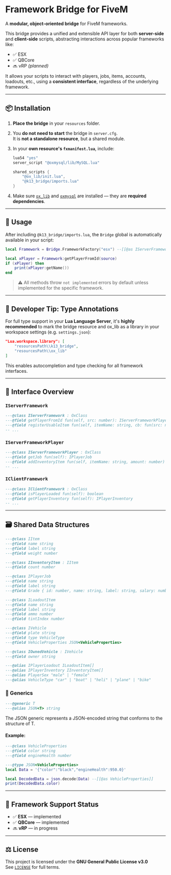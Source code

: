 # Framework Bridge for FiveM

A **modular, object-oriented bridge** for FiveM frameworks.

This bridge provides a unified and extensible API layer for both **server-side** and **client-side** scripts, abstracting interactions across popular frameworks like:

- ✅ ESX  
- ✅ QBCore  
- 🔜 vRP *(planned)*  

It allows your scripts to interact with players, jobs, items, accounts, loadouts, etc., using a **consistent interface**, regardless of the underlying framework.

---

## 📦 Installation

1. **Place the bridge** in your `resources` folder.

2. You **do not need to start** the bridge in `server.cfg`.  
   It is **not a standalone resource**, but a shared module.

3. In your **own resource's `fxmanifest.lua`**, include:

   ```lua
   lua54 "yes"
   server_script "@oxmysql/lib/MySQL.lua"

   shared_scripts {
       "@ox_lib/init.lua",
       "@k13_bridge/imports.lua"
   }
   ```

4. Make sure [`ox_lib`](https://github.com/CommunityOx/ox_lib) and [`oxmysql`](https://github.com/CommunityOx/oxmysql) are installed — they are **required dependencies**.

---

## 🚀 Usage

After including `@k13_bridge/imports.lua`, the `Bridge` global is automatically available in your script:

```lua
local Framework = Bridge.FrameworkFactory("esx") --[[@as IServerFramework]]

local xPlayer = Framework:getPlayerFromId(source)
if (xPlayer) then
    print(xPlayer:getName())
end
```

> ⚠️ All methods throw `not implemented` errors by default unless implemented for the specific framework.

---

## 🧠 Developer Tip: Type Annotations

For full type support in your **Lua Language Server**, it's **highly recommended** to mark the bridge resource and ox_lib as a library in your workspace settings (e.g. `settings.json`):

```json
"Lua.workspace.library": [
    "resourcesPath\\k13_bridge",
    "resourcesPath\\ox_lib"
]
```

This enables autocompletion and type checking for all framework interfaces.

---

## 🧩 Interface Overview

### `IServerFramework`

```lua
---@class IServerFramework : OxClass
---@field getPlayerFromId fun(self, src: number): IServerFrameworkPlayer?
---@field registerUsableItem fun(self, itemName: string, cb: fun(src: number))
-- ...
```

### `IServerFrameworkPlayer`

```lua
---@class IServerFrameworkPlayer : OxClass
---@field getJob fun(self): IPlayerJob
---@field addInventoryItem fun(self, itemName: string, amount: number)
-- ...
```

### `IClientFramework`

```lua
---@class IClientFramework : OxClass
---@field isPlayerLoaded fun(self): boolean
---@field getPlayerInventory fun(self): IPlayerInventory
-- ...
```

---

## 🗃️ Shared Data Structures

```lua
---@class IItem
---@field name string
---@field label string
---@field weight number

---@class IInventoryItem : IItem
---@field count number

---@class IPlayerJob
---@field name string
---@field label string
---@field Grade { id: number, name: string, label: string, salary: number }

---@class ILoadoutItem
---@field name string
---@field label string
---@field ammo number
---@field tintIndex number

---@class IVehicle
---@field plate string
---@field type VehicleType
---@field VehicleProperties JSON<VehicleProperties>

---@class IOwnedVehicle : IVehicle
---@field owner string

---@alias IPlayerLoadout ILoadoutItem[]
---@alias IPlayerInventory IInventoryItem[]
---@alias PlayerSex "male" | "female"
---@alias VehicleType "car" | "boat" | "heli" | "plane" | "bike"
```

### 🔧 Generics
```lua
---@generic T
---@alias JSON<T> string
```
The JSON<T> generic represents a JSON-encoded string that conforms to the structure of T.
#### Example:
```lua
---@class VehicleProperties
---@field color string
---@field engineHealth number

---@type JSON<VehicleProperties>
local Data = '{"color":"black","engineHealth":950.0}'

local DecodedData = json.decode(Data) --[[@as VehicleProperties]]
print(DecodedData.color)
```
---

## 🔌 Framework Support Status

- ✅ **ESX** — implemented
- ✅ **QBCore** — implemented
- 🔜 **vRP** — in progress

---

## ⚖️ License

This project is licensed under the **GNU General Public License v3.0**  
See [`LICENSE`](./LICENSE) for full terms.
